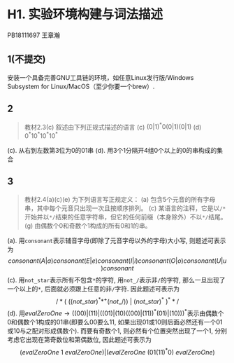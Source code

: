 # H1. 实验环境构建与词法描述

PB18111697 王章瀚

## 1(不提交)
安装一个具备完善GNU工具链的环境，如任意Linux发行版/Windows Subsystem for Linux/MacOS（至少你要一个brew）.

## 2

> 教材2.3(c)
叙述由下列正规式描述的语言
(c) $(0 | 1)^* 0 (0 | 1) (0 | 1)$
(d) $0^*10^*10^*10^*$

(c). 从右到左数第3位为0的01串
(d). 用3个1分隔开4组0个以上的0的串构成的集合

## 3
> 教材2.4(a)(c)(e)
为下列语言写正规定义：
(a) 包含5个元音的所有字母串，其中每个元音只出现一次且按顺序排列。
(c) 某语言的注释，它是以`/*`开始并以`*/`结束的任意字符串，但它的任何前缀（本身除外）不以`*/`结尾。
(g) 由偶数个0和奇数个1构成的所有0和1的串。

(a). 用`consonant`表示辅音字母(即除了元音字母以外的字母)大小写, 则题述可表示为$$consonant(A|a)consonant(E|e)consonant(I|i)consonant(O|o)consonant(U|u)consonant$$
(c). 用`not_star`表示所有不包含`*`的字符, 用`not_/`表示非`/`的字符, 那么一旦出现了一个以上的`*`, 后面就必须跟上任意的非`/`字符. 因此题述可表示为$$/* (\ ((not\_star)^**^+(not\_/))\ |\ (not\_star)^*\ )^* */$$
(d). 用$evalZeroOne \rightarrow ((00)|(11)|((01)|(10)((00)|(11))^*(01)|(10)))^*$表示由偶数个0和偶数个1构成的01串(即要么00要么11, 如果出现01或10则后面必然还有一个01或10与之配对形成偶数个). 而要有奇数个1, 则必然有个位置突然出现了一个1, 分别考虑它出现在第奇数位和第偶数位, 因此题述可表示为$$(evalZeroOne\ 1\ evalZeroOne)|(evalZeroOne\ (01(11)^*0)\ evalZeroOne)$$
